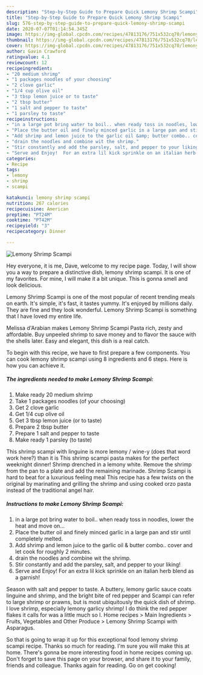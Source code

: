 ```yaml
---
description: "Step-by-Step Guide to Prepare Quick Lemony Shrimp Scampi"
title: "Step-by-Step Guide to Prepare Quick Lemony Shrimp Scampi"
slug: 576-step-by-step-guide-to-prepare-quick-lemony-shrimp-scampi
date: 2020-07-07T01:14:54.345Z
image: https://img-global.cpcdn.com/recipes/47813176/751x532cq70/lemony-shrimp-scampi-recipe-main-photo.jpg
thumbnail: https://img-global.cpcdn.com/recipes/47813176/751x532cq70/lemony-shrimp-scampi-recipe-main-photo.jpg
cover: https://img-global.cpcdn.com/recipes/47813176/751x532cq70/lemony-shrimp-scampi-recipe-main-photo.jpg
author: Gavin Crawford
ratingvalue: 4.1
reviewcount: 12
recipeingredient:
- "20 medium shrimp"
- "1 packages noodles of your choosing"
- "2 clove garlic"
- "1/4 cup olive oil"
- "3 tbsp lemon juice or to taste"
- "2 tbsp butter"
- "1 salt and pepper to taste"
- "1 parsley to taste"
recipeinstructions:
- "in a large pot bring water to boil.. when ready toss in noodles, lower the heat and move on..."
- "Place the butter oil and finely minced garlic in a large pan and stir until completely melted."
- "Add shrimp and lemon juice to the garlic oil &amp; butter combo.. cover and let cook for roughly 2 minutes."
- "drain the noodles and combine wit the shrimp."
- "Stir constantly and add the parsley, salt, and pepper to your liking!"
- "Serve and Enjoy!  For an extra lil kick sprinkle on an italian herb blend as a garnish!"
categories:
- Recipe
tags:
- lemony
- shrimp
- scampi

katakunci: lemony shrimp scampi 
nutrition: 267 calories
recipecuisine: American
preptime: "PT24M"
cooktime: "PT42M"
recipeyield: "3"
recipecategory: Dinner

---
```



![Lemony Shrimp Scampi](https://img-global.cpcdn.com/recipes/47813176/751x532cq70/lemony-shrimp-scampi-recipe-main-photo.jpg)

Hey everyone, it is me, Dave, welcome to my recipe page. Today, I will show you a way to prepare a distinctive dish, lemony shrimp scampi. It is one of my favorites. For mine, I will make it a bit unique. This is gonna smell and look delicious.

Lemony Shrimp Scampi is one of the most popular of recent trending meals on earth. It's simple, it's fast, it tastes yummy. It's enjoyed by millions daily. They are fine and they look wonderful. Lemony Shrimp Scampi is something that I have loved my entire life.

Melissa d&#39;Arabian makes Lemony Shrimp Scampi Pasta rich, zesty and affordable. Buy unpeeled shrimp to save money and to flavor the sauce with the shells later. Easy and elegant, this dish is a real catch.


To begin with this recipe, we have to first prepare a few components. You can cook lemony shrimp scampi using 8 ingredients and 6 steps. Here is how you can achieve it.

<!--inarticleads1-->

##### The ingredients needed to make Lemony Shrimp Scampi:

1. Make ready 20 medium shrimp
1. Take 1 packages noodles (of your choosing)
1. Get 2 clove garlic
1. Get 1/4 cup olive oil
1. Get 3 tbsp lemon juice (or to taste)
1. Prepare 2 tbsp butter
1. Prepare 1 salt and pepper to taste
1. Make ready 1 parsley (to taste)


This shrimp scampi with linguine is more lemony / wine-y (does that word work here?) than it is This shrimp scampi pasta makes for the perfect weeknight dinner! Shrimp drenched in a lemony white. Remove the shrimp from the pan to a plate and add the remaining marinade. Shrimp Scampi is hard to beat for a luxurious feeling meal This recipe has a few twists on the original by marinating and grilling the shrimp and using cooked orzo pasta instead of the traditional angel hair. 

<!--inarticleads2-->

##### Instructions to make Lemony Shrimp Scampi:

1. in a large pot bring water to boil.. when ready toss in noodles, lower the heat and move on...
1. Place the butter oil and finely minced garlic in a large pan and stir until completely melted.
1. Add shrimp and lemon juice to the garlic oil &amp; butter combo.. cover and let cook for roughly 2 minutes.
1. drain the noodles and combine wit the shrimp.
1. Stir constantly and add the parsley, salt, and pepper to your liking!
1. Serve and Enjoy!  For an extra lil kick sprinkle on an italian herb blend as a garnish!


Season with salt and pepper to taste. A buttery, lemony garlic sauce coats linguine and shrimp, and the bright bite of red pepper and Scampi can refer to large shrimp or prawns, but is most ubiquitously the quick dish of shrimp. I love shrimp, especially lemony garlicy shrimp! I do think the red pepper flakes it calls for was a little much so I. Home recipes &gt; Main Ingredients &gt; Fruits, Vegetables and Other Produce &gt; Lemony Shrimp Scampi with Asparagus. 

So that is going to wrap it up for this exceptional food lemony shrimp scampi recipe. Thanks so much for reading. I'm sure you will make this at home. There's gonna be more interesting food in home recipes coming up. Don't forget to save this page on your browser, and share it to your family, friends and colleague. Thanks again for reading. Go on get cooking!
